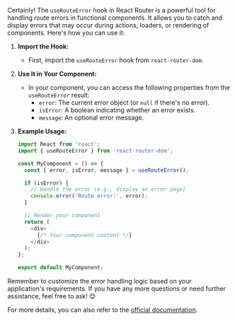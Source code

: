 Certainly! The `useRouteError` hook in React Router is a powerful tool for handling route errors in functional components. It allows you to catch and display errors that may occur during actions, loaders, or rendering of components. Here's how you can use it:

1. **Import the Hook:**
   - First, import the `useRouteError` hook from `react-router-dom`.

2. **Use It in Your Component:**
   - In your component, you can access the following properties from the `useRouteError` result:
     - `error`: The current error object (or `null` if there's no error).
     - `isError`: A boolean indicating whether an error exists.
     - `message`: An optional error message.

3. **Example Usage:**
   ```javascript
   import React from 'react';
   import { useRouteError } from 'react-router-dom';

   const MyComponent = () => {
     const { error, isError, message } = useRouteError();

     if (isError) {
       // Handle the error (e.g., display an error page)
       console.error('Route error:', error);
     }

     // Render your component
     return (
       <div>
         {/* Your component content */}
       </div>
     );
   };

   export default MyComponent;
   ```

Remember to customize the error handling logic based on your application's requirements. If you have any more questions or need further assistance, feel free to ask! 😊

For more details, you can also refer to the [official documentation](https://reactrouter.com/docs/en/v6/api#userouteerror).
